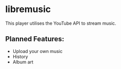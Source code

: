 # libremusic

This player utilises the YouTube API to stream music.

## Planned Features:
- Upload your own music
- History
- Album art

